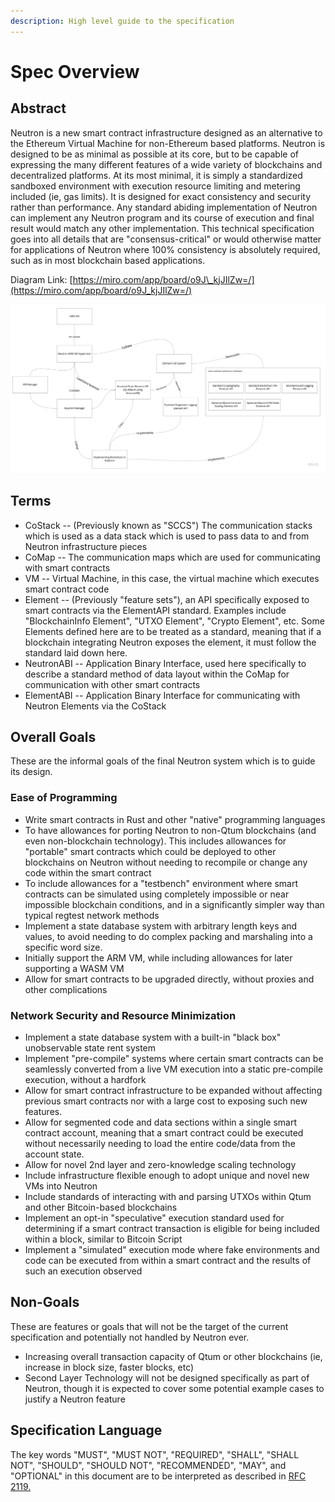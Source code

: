 ```yaml
---
description: High level guide to the specification
---
```


# Spec Overview

## Abstract

Neutron is a new smart contract infrastructure designed as an alternative to the Ethereum Virtual Machine for non-Ethereum based platforms. Neutron is designed to be as minimal as possible at its core, but to be capable of expressing the many different features of a wide variety of blockchains and decentralized platforms. At its most minimal, it is simply a standardized sandboxed environment with execution resource limiting and metering included \(ie, gas limits\). It is designed for exact consistency and security rather than performance. Any standard abiding implementation of Neutron can implement any Neutron program and its course of execution and final result would match any other implementation. This technical specification goes into all details that are "consensus-critical" or would otherwise matter for applications of Neutron where 100% consistency is absolutely required, such as in most blockchain based applications. 

Diagram Link: [https://miro.com/app/board/o9J\_kjJIlZw=/](https://miro.com/app/board/o9J_kjJIlZw=/)

![Overall architecture of Neutron](../.gitbook/assets/neutron-overview-1-.jpg)

## Terms

* CoStack -- \(Previously known as "SCCS"\) The communication stacks which is used as a data stack which is used to pass data to and from Neutron infrastructure pieces
* CoMap -- The communication maps which are used for communicating with smart contracts
* VM -- Virtual Machine, in this case, the virtual machine which executes smart contract code
* Element -- \(Previously "feature sets"\), an API specifically exposed to smart contracts via the ElementAPI standard. Examples include "BlockchainInfo Element", "UTXO Element", "Crypto Element", etc. Some Elements defined here are to be treated as a standard, meaning that if a blockchain integrating Neutron exposes the element, it must follow the standard laid down here. 
* NeutronABI -- Application Binary Interface, used here specifically to describe a standard method of data layout within the CoMap for communication with other smart contracts
* ElementABI -- Application Binary Interface for communicating with Neutron Elements via the CoStack

## Overall Goals

These are the informal goals of the final Neutron system which is to guide its design.

### Ease of Programming

* Write smart contracts in Rust and other "native" programming languages
* To have allowances for porting Neutron to non-Qtum blockchains \(and even non-blockchain technology\). This includes allowances for "portable" smart contracts which could be deployed to other blockchains on Neutron without needing to recompile or change any code within the smart contract
* To include allowances for a "testbench" environment where smart contracts can be simulated using completely impossible or near impossible blockchain conditions, and in a significantly simpler way than typical regtest network methods
* Implement a state database system with arbitrary length keys and values, to avoid needing to do complex packing and marshaling into a specific word size.
* Initially support the ARM VM, while including allowances for later supporting a WASM VM
* Allow for smart contracts to be upgraded directly, without proxies and other complications 

### Network Security and Resource Minimization

* Implement a state database system with a built-in "black box" unobservable state rent system
* Implement "pre-compile" systems where certain smart contracts can be seamlessly converted from a live VM execution into a static pre-compile execution, without a hardfork
* Allow for smart contract infrastructure to be expanded without affecting previous smart contracts nor with a large cost to exposing such new features.
* Allow for segmented code and data sections within a single smart contract account, meaning that a smart contract could be executed without necessarily needing to load the entire code/data from the account state.
* Allow for novel 2nd layer and zero-knowledge scaling technology
* Include infrastructure flexible enough to adopt unique and novel new VMs into Neutron
* Include standards of interacting with and parsing UTXOs within Qtum and other Bitcoin-based blockchains
* Implement an opt-in "speculative" execution standard used for determining if a smart contract transaction is eligible for being included within a block, similar to Bitcoin Script
* Implement a "simulated" execution mode where fake environments and code can be executed from within a smart contract and the results of such an execution observed

## Non-Goals

These are features or goals that will not be the target of the current specification and potentially not handled by Neutron ever.

* Increasing overall transaction capacity of Qtum or other blockchains \(ie, increase in block size, faster blocks, etc\)
* Second Layer Technology will not be designed specifically as part of Neutron, though it is expected to cover some potential example cases to justify a Neutron feature

## Specification Language

The key words "MUST", "MUST NOT", "REQUIRED", "SHALL", "SHALL NOT", "SHOULD", "SHOULD NOT", "RECOMMENDED",  "MAY", and "OPTIONAL" in this document are to be interpreted as described in [RFC 2119.](https://www.ietf.org/rfc/rfc2119.txt)

